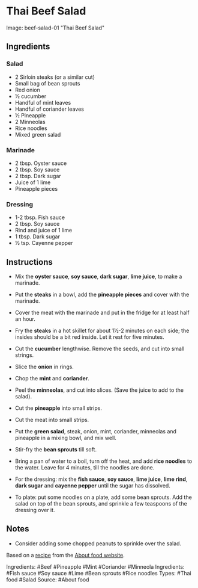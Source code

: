 # Thai Beef Salad

Image: beef-salad-01 "Thai Beef Salad"

## Ingredients

### Salad

* 2 Sirloin steaks (or a similar cut)
* Small bag of bean sprouts
* Red onion
* &half; cucumber
* Handful of mint leaves
* Handful of coriander leaves
* &half; Pineapple
* 2 Minneolas
* Rice noodles
* Mixed green salad

### Marinade

* 2 tbsp. Oyster sauce
* 2 tbsp. Soy sauce
* 2 tbsp. Dark sugar
* Juice of 1 lime
* Pineapple pieces

### Dressing

* 1-2 tbsp. Fish sauce
* 2 tbsp. Soy sauce
* Rind and juice of 1 lime
* 1 tbsp. Dark sugar
* &half; tsp. Cayenne pepper

## Instructions

* Mix the **oyster sauce**, **soy sauce**, **dark sugar**, **lime juice**,
  to make a marinade.
* Put the **steaks** in a bowl, add the **pineapple pieces** and cover
  with the marinade. 
* Cover the meat with the marinade and put in the fridge for at least
  half an hour.

* Fry the **steaks** in a hot skillet for about 1&half;-2 minutes on each
  side; the insides should be a bit red inside. Let it rest for five minutes.
* Cut the **cucumber** lengthwise. Remove the seeds, and cut into small
  strings.
* Slice the **onion** in rings.
* Chop the **mint** and **coriander**.
* Peel the **minneolas**, and cut into slices. (Save the juice to add to
  the salad).
* Cut the **pineapple** into small strips.
* Cut the meat into small strips.
* Put the **green salad**, steak, onion, mint, coriander, minneolas and
  pineapple in a mixing bowl, and mix well.

* Stir-fry the **bean sprouts** till soft.
* Bring a pan of water to a boil, turn off the heat, and add
  **rice noodles** to the water. Leave for 4 minutes, till the
  noodles are done.

* For the dressing: mix the **fish sauce**, **soy sauce**, **lime juice**,
  **lime rind**, **dark sugar** and **cayenne pepper** until the sugar
  has dissolved.

* To plate: put some noodles on a plate, add some bean sprouts. Add the
  salad on top of the bean sprouts, and sprinkle a few teaspoons of
  the dressing over it.

## Notes

* Consider adding some chopped peanuts to sprinkle over the salad.

Based on a
[recipe](http://thaifood.about.com/od/thaisnacks/r/waterfalbeefsal.htm)
from the [About food website](http://about.com/food).

Ingredients: #Beef #Pineapple #Mint #Coriander #Minneola
Ingredients: #Fish sauce #Soy sauce #Lime #Bean sprouts #Rice noodles
Types: #Thai food #Salad
Source: #About food
